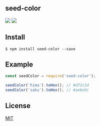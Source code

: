 seed-color
-------------------------------

[![][npm-badge]][npm-link]
[![][mit-badge]][mit]

## Install
``` shell
$ npm install seed-color --save
```

## Example
``` javascript
const seedColor = require('seed-color');

seedColor('hima').toHex(); // #d72c5d
seedColor('saku').toHex(); // #ae6e6c
```

## License
[MIT](LICENSE)

[npm-link]:  https://www.npmjs.com/package/seed-color
[npm-badge]: https://img.shields.io/npm/v/seed-color.svg?style=flat-square
[mit]:       http://opensource.org/licenses/MIT
[mit-badge]: https://img.shields.io/badge/license-MIT-444444.svg?style=flat-square
